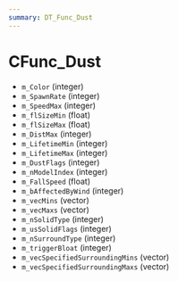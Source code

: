 ```yaml
---
summary: DT_Func_Dust
---
```


# CFunc_Dust


* `m_Color` (integer)
* `m_SpawnRate` (integer)
* `m_SpeedMax` (integer)
* `m_flSizeMin` (float)
* `m_flSizeMax` (float)
* `m_DistMax` (integer)
* `m_LifetimeMin` (integer)
* `m_LifetimeMax` (integer)
* `m_DustFlags` (integer)
* `m_nModelIndex` (integer)
* `m_FallSpeed` (float)
* `m_bAffectedByWind` (integer)
* `m_vecMins` (vector)
* `m_vecMaxs` (vector)
* `m_nSolidType` (integer)
* `m_usSolidFlags` (integer)
* `m_nSurroundType` (integer)
* `m_triggerBloat` (integer)
* `m_vecSpecifiedSurroundingMins` (vector)
* `m_vecSpecifiedSurroundingMaxs` (vector)
